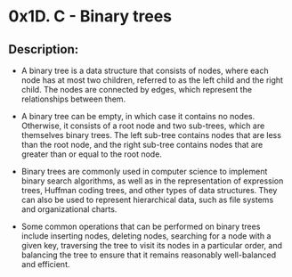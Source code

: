 # 0x1D. C - Binary trees

## Description:

+ A binary tree is a data structure that consists of nodes, where each node has at most two children, referred to as the left child and the right child. The nodes are connected by edges, which represent the relationships between them.

+ A binary tree can be empty, in which case it contains no nodes. Otherwise, it consists of a root node and two sub-trees, which are themselves binary trees. The left sub-tree contains nodes that are less than the root node, and the right sub-tree contains nodes that are greater than or equal to the root node.

+ Binary trees are commonly used in computer science to implement binary search algorithms, as well as in the representation of expression trees, Huffman coding trees, and other types of data structures. They can also be used to represent hierarchical data, such as file systems and organizational charts.

+ Some common operations that can be performed on binary trees include inserting nodes, deleting nodes, searching for a node with a given key, traversing the tree to visit its nodes in a particular order, and balancing the tree to ensure that it remains reasonably well-balanced and efficient.